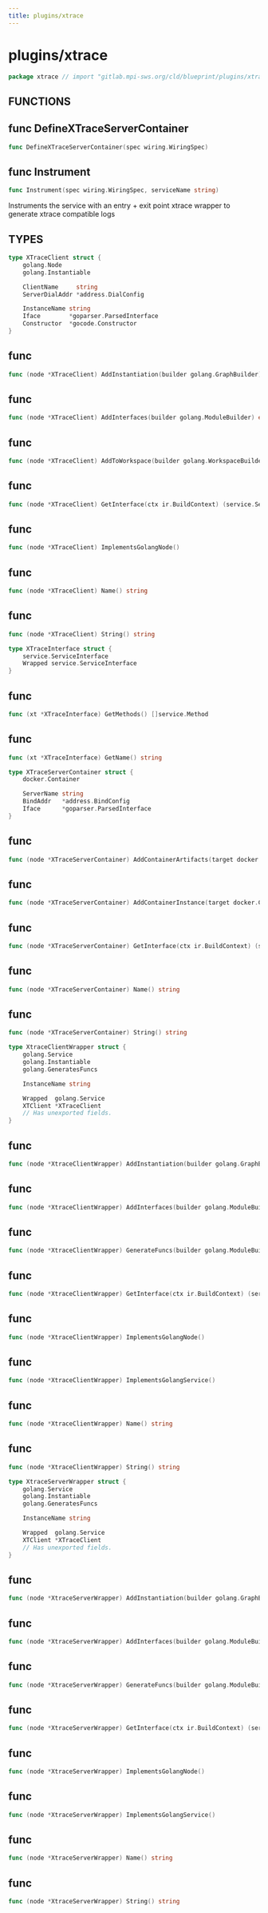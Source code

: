 ```yaml
---
title: plugins/xtrace
---
```

# plugins/xtrace
```go
package xtrace // import "gitlab.mpi-sws.org/cld/blueprint/plugins/xtrace"
```

## FUNCTIONS

## func DefineXTraceServerContainer
```go
func DefineXTraceServerContainer(spec wiring.WiringSpec)
```
## func Instrument
```go
func Instrument(spec wiring.WiringSpec, serviceName string)
```
Instruments the service with an entry + exit point xtrace wrapper to
generate xtrace compatible logs


## TYPES

```go
type XTraceClient struct {
	golang.Node
	golang.Instantiable
```
```go
	ClientName     string
	ServerDialAddr *address.DialConfig
```
```go
	InstanceName string
	Iface        *goparser.ParsedInterface
	Constructor  *gocode.Constructor
}
```
## func 
```go
func (node *XTraceClient) AddInstantiation(builder golang.GraphBuilder) error
```

## func 
```go
func (node *XTraceClient) AddInterfaces(builder golang.ModuleBuilder) error
```

## func 
```go
func (node *XTraceClient) AddToWorkspace(builder golang.WorkspaceBuilder) error
```

## func 
```go
func (node *XTraceClient) GetInterface(ctx ir.BuildContext) (service.ServiceInterface, error)
```

## func 
```go
func (node *XTraceClient) ImplementsGolangNode()
```

## func 
```go
func (node *XTraceClient) Name() string
```

## func 
```go
func (node *XTraceClient) String() string
```

```go
type XTraceInterface struct {
	service.ServiceInterface
	Wrapped service.ServiceInterface
}
```
## func 
```go
func (xt *XTraceInterface) GetMethods() []service.Method
```

## func 
```go
func (xt *XTraceInterface) GetName() string
```

```go
type XTraceServerContainer struct {
	docker.Container
```
```go
	ServerName string
	BindAddr   *address.BindConfig
	Iface      *goparser.ParsedInterface
}
```
## func 
```go
func (node *XTraceServerContainer) AddContainerArtifacts(target docker.ContainerWorkspace) error
```

## func 
```go
func (node *XTraceServerContainer) AddContainerInstance(target docker.ContainerWorkspace) error
```

## func 
```go
func (node *XTraceServerContainer) GetInterface(ctx ir.BuildContext) (service.ServiceInterface, error)
```

## func 
```go
func (node *XTraceServerContainer) Name() string
```

## func 
```go
func (node *XTraceServerContainer) String() string
```

```go
type XtraceClientWrapper struct {
	golang.Service
	golang.Instantiable
	golang.GeneratesFuncs
```
```go
	InstanceName string
```
```go
	Wrapped  golang.Service
	XTClient *XTraceClient
	// Has unexported fields.
}
```
## func 
```go
func (node *XtraceClientWrapper) AddInstantiation(builder golang.GraphBuilder) error
```

## func 
```go
func (node *XtraceClientWrapper) AddInterfaces(builder golang.ModuleBuilder) error
```

## func 
```go
func (node *XtraceClientWrapper) GenerateFuncs(builder golang.ModuleBuilder) error
```

## func 
```go
func (node *XtraceClientWrapper) GetInterface(ctx ir.BuildContext) (service.ServiceInterface, error)
```

## func 
```go
func (node *XtraceClientWrapper) ImplementsGolangNode()
```

## func 
```go
func (node *XtraceClientWrapper) ImplementsGolangService()
```

## func 
```go
func (node *XtraceClientWrapper) Name() string
```

## func 
```go
func (node *XtraceClientWrapper) String() string
```

```go
type XtraceServerWrapper struct {
	golang.Service
	golang.Instantiable
	golang.GeneratesFuncs
```
```go
	InstanceName string
```
```go
	Wrapped  golang.Service
	XTClient *XTraceClient
	// Has unexported fields.
}
```
## func 
```go
func (node *XtraceServerWrapper) AddInstantiation(builder golang.GraphBuilder) error
```

## func 
```go
func (node *XtraceServerWrapper) AddInterfaces(builder golang.ModuleBuilder) error
```

## func 
```go
func (node *XtraceServerWrapper) GenerateFuncs(builder golang.ModuleBuilder) error
```

## func 
```go
func (node *XtraceServerWrapper) GetInterface(ctx ir.BuildContext) (service.ServiceInterface, error)
```

## func 
```go
func (node *XtraceServerWrapper) ImplementsGolangNode()
```

## func 
```go
func (node *XtraceServerWrapper) ImplementsGolangService()
```

## func 
```go
func (node *XtraceServerWrapper) Name() string
```

## func 
```go
func (node *XtraceServerWrapper) String() string
```


